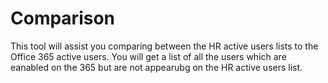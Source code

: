 # Comparison

This tool will assist you comparing between the HR active users lists to the Office 365 active users. 
You will get a list of all the users which are eanabled on the 365 but are not appearubg on the HR active users list.